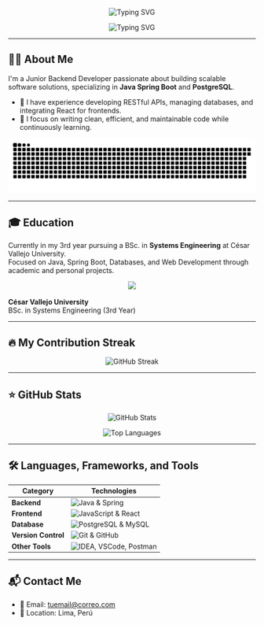 <!-- Encabezado animado -->
<!-- Banner animado de presentación -->
<p align="center">
  <img src="https://readme-typing-svg.demolab.com?font=Fira+Code&weight=600&size=28&pause=1000&center=true&vCenter=true&width=600&lines=Hi+there!+👋;I'm+Deyvi+Imanol+Ruiz" alt="Typing SVG" />
</p>

<p align="center">
  <img src="https://readme-typing-svg.demolab.com?font=Fira+Code&weight=500&size=24&pause=1000&center=true&vCenter=true&random=false&width=435&lines=Junior+Backend+Developer;Systems+Engineering+Student;Java+%7C+Spring+Boot+%7C+PostgreSQL;Always+learning+new+things" alt="Typing SVG" />
</p>

---

## 🧑‍💻 About Me
I'm a Junior Backend Developer passionate about building scalable software solutions, specializing in **Java Spring Boot** and **PostgreSQL**.  
- 🔧 I have experience developing RESTful APIs, managing databases, and integrating React for frontends.  
- 🎯 I focus on writing clean, efficient, and maintainable code while continuously learning.  

<!-- Juego Snake -->
<p align="center">
  <img src="https://raw.githubusercontent.com/codediaz/codediaz/output/github-contribution-grid-snake.svg" alt="Snake animation" />
</p>

---

## 🎓 Education
Currently in my 3rd year pursuing a BSc. in **Systems Engineering** at César Vallejo University.  
Focused on Java, Spring Boot, Databases, and Web Development through academic and personal projects.

<p align="center">
  <img src="https://camo.githubusercontent.com/cde63a73386a5a85d2f5d0fa7344746402e1d12e0f9b3da0248b542f5ed7e4aa/68747470733a2f2f7365656b766563746f72732e636f6d2f66696c65732f646f776e6c6f61642f756e6976657273696461642d63657361722d76616c6c656a6f2d6c6f676f2d30312e6a7067" width="150" />
</p>

**César Vallejo University**  
BSc. in Systems Engineering (3rd Year)  

---

## 🔥 My Contribution Streak
<p align="center">
  <img src="https://streak-stats.demolab.com?user=iamdeyvidev&theme=dark&border_radius=5&date_format=M%20j%5B%2C%20Y%5D" alt="GitHub Streak" />
</p>

---

## ⭐ GitHub Stats
<p align="center">
  <img src="https://github-readme-stats.vercel.app/api?username=iamdeyvidev&show_icons=true&theme=dark" alt="GitHub Stats" />
</p>

<p align="center">
  <img src="https://github-readme-stats.vercel.app/api/top-langs/?username=iamdeyvidev&layout=compact&theme=dark" alt="Top Languages" />
</p>

---

## 🛠️ Languages, Frameworks, and Tools
| Category        | Technologies |
|-----------------|--------------|
| **Backend**     | ![Java & Spring](https://camo.githubusercontent.com/cb6fa3c1bbbb029cd788279eaeafe2a57766f485c56881c2a17ef08e04e86182/68747470733a2f2f736b696c6c69636f6e732e6465762f69636f6e733f693d6a6176612c737072696e67) |
| **Frontend**    | ![JavaScript & React](https://camo.githubusercontent.com/6b1f582a089bf9a302d89840a14116292d8589a145f6fc90e6080cb9816a4ed7/68747470733a2f2f736b696c6c69636f6e732e6465762f69636f6e733f693d6a732c7265616374) |
| **Database**    | ![PostgreSQL & MySQL](https://camo.githubusercontent.com/d1f66d24707d0427697ea106a766d3519caaf2f988934ba895b760d0571f4231/68747470733a2f2f736b696c6c69636f6e732e6465762f69636f6e733f693d706f737467726573716c2c6d7973716c) |
| **Version Control** | ![Git & GitHub](https://camo.githubusercontent.com/cf3adca360eeb9ae8a37946bc0f724e30a4affc65c88e5326b5467f4fab2fc95/68747470733a2f2f736b696c6c69636f6e732e6465762f69636f6e733f693d6769742c676974687562) |
| **Other Tools** | ![IDEA, VSCode, Postman](https://camo.githubusercontent.com/019b74bdb00104230d1abbdd103c57791b14a4ecdf2d33d109f628c054398872/68747470733a2f2f736b696c6c69636f6e732e6465762f69636f6e733f693d696465612c7673636f64652c706f73746d616e) |

---

## 📬 Contact Me
- 📧 Email: tuemail@correo.com  
- 📍 Location: Lima, Perú
